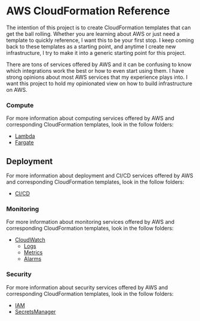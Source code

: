 # AWS CloudFormation Reference

The intention of this project is to create CloudFormation templates that can get the ball rolling. Whether you are learning about AWS or just need a template to quickly reference, I want this to be your first stop. I keep coming back to these templates as a starting point, and anytime I create new infrastructure, I try to make it into a generic starting point for this project.

There are tons of services offered by AWS and it can be confusing to know which integrations work the best or how to even start using them. I have strong opinions about most AWS services that my experience plays into. I want this project to hold my opinionated view on how to build infrastructure on AWS.

### Compute

For more information about computing services offered by AWS and corresponding CloudFormation templates, look in the follow folders:
- [Lambda](/lambda)
- [Fargate](/fargate)

## Deployment

For more information about deployment and CI/CD services offered by AWS and corresponding CloudFormation templates, look in the follow folders:
- [CI/CD](/cicd)

### Monitoring

For more information about monitoring services offered by AWS and corresponding CloudFormation templates, look in the follow folders:
- [CloudWatch](/cloudwatch)
  - [Logs](/cloudwatch/logs)
  - [Metrics](/cloudwatch/metrics)
  - [Alarms](/cloudwatch/alarms)

### Security

For more information about security services offered by AWS and corresponding CloudFormation templates, look in the follow folders:
- [IAM](/iam)
- [SecretsManager](/secretsmanager)
